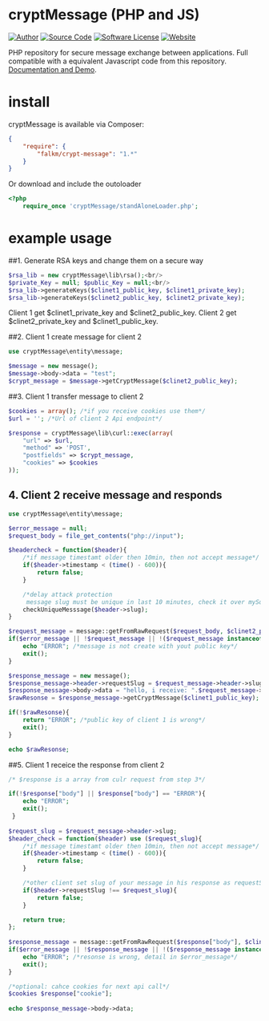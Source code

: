 cryptMessage (PHP and JS)
======

[![Author](https://img.shields.io/badge/author-falkm-blue.svg?style=flat-square)](https://falk-m.de)
[![Source Code](http://img.shields.io/badge/source-falkmueller/jSuggest-blue.svg?style=flat-square)](https://github.com/falkmueller/cryptMessage)
[![Software License](https://img.shields.io/badge/license-MIT-brightgreen.svg?style=flat-square)](LICENSE)
[![Website](https://img.shields.io/website-falk-falk/http/falk-m.de.svg)](https://falk-m.de)

PHP repository for secure message exchange between applications.
Full compatible with a equivalent Javascript code from this repository.
[Documentation and Demo](https://code.falk-m.de/cryptMessage/).

# install

cryptMessage is available via Composer:
```json
{
    "require": {
        "falkm/crypt-message": "1.*"
    }
}
```

Or download and include the outoloader
```php
<?php
    require_once 'cryptMessage/standAloneLoader.php';
```


# example usage

##1. Generate RSA keys and change them on a secure way

```php
$rsa_lib = new cryptMessage\lib\rsa();<br/>
$private_Key = null; $public_Key = null;<br/>
$rsa_lib->generateKeys($clinet1_public_key, $clinet1_private_key);
$rsa_lib->generateKeys($clinet2_public_key, $clinet2_private_key);
```

Client 1 get $clinet1_private_key and $clinet2_public_key.
Client 2 get $clinet2_private_key and $clinet1_public_key.

##2. Client 1 create message for client 2

```php
use cryptMessage\entity\message; 

$message = new message();
$message->body->data = "test";
$crypt_message = $message->getCryptMessage($clinet2_public_key);
```

##3. Client 1 transfer message to client 2

```php
$cookies = array(); /*if you receive cookies use them*/
$url = ''; /*Url of client 2 Api endpoint*/

$response = cryptMessage\lib\curl::exec(array(
    "url" => $url, 
    "method" => 'POST',
    "postfields" => $crypt_message,
    "cookies" => $cookies
));
```

## 4. Client 2 receive message and responds

```php
use cryptMessage\entity\message;

$error_message = null;
$request_body = file_get_contents("php://input");

$headercheck = function($header){
    /*if message timestamt older then 10min, then not accept message*/
    if($header->timestamp < (time() - 600)){
        return false;
    }

    /*delay attack protection
     message slug must be unique in last 10 minutes, check it over mySql table for examle*/
    checkUniqueMesssage($header->slug);
}

$request_message = message::getFromRawRequest($request_body, $clinet2_private_key, $error_message, $headercheck));
if($error_message || !$request_message || !($request_message instanceof message)){
    echo "ERROR"; /*message is not create with yout public key*/ 
    exit();
}

$response_message = new message();
$response_message->header->requestSlug = $request_message->header->slug;
$response_message->body->data = "hello, i receive: ".$request_message->body->data;
$rawResonse = $response_message->getCryptMessage($clinet1_public_key);

if(!$rawResonse){
    return "ERROR"; /*public key of client 1 is wrong*/
    exit();
}

echo $rawResonse;

```

##5. Client 1 receice the response from client 2

```php
/* $response is a array from culr request from step 3*/

if(!$response["body"] || $response["body"] == "ERROR"){
    echo "ERROR";
    exit();
 }
        
$request_slug = $request_message->header->slug;
$header_check = function($header) use ($request_slug){
    /*if message timestamt older then 10min, then not accept message*/
    if($header->timestamp < (time() - 600)){
        return false;
    }

    /*other client set slug of your message in his response as requestSlug*/
    if($header->requestSlug !== $request_slug){
        return false;
    }

    return true;
};
        
$response_message = message::getFromRawRequest($response["body"], $clinet1_private_key, $error_message, $header_check);
if($error_message || !$response_message || !($response_message instanceof message)){
    echo "ERROR"; /*resonse is wrong, detail in $error_message*/
    exit();
}

/*optional: cahce cookies for next api call*/
$cookies $response["cookie"];
    
echo $response_message->body->data;    

```